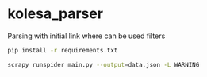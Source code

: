# kolesa_parser
Parsing with initial link where can be used filters

```bash
pip install -r requirements.txt
```
```bash
scrapy runspider main.py --output=data.json -L WARNING
```